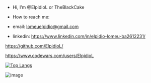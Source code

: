 - Hi, I’m @ElpidioL or TheBlackCake

- How to reach me: 
-   email: lomeuelpidio@gmail.com 
-   linkedin: https://www.linkedin.com/in/elpidio-lomeu-ba2612231/

 https://github.com/ElpidioL/

https://www.codewars.com/users/ElpidioL

[![Top Langs](https://github-readme-stats.vercel.app/api/top-langs/?username=ElpidioL&layout=compact)](https://github.com/anuraghazra/github-readme-stats)

![image](https://www.codewars.com/users/ElpidioL/badges/large)
